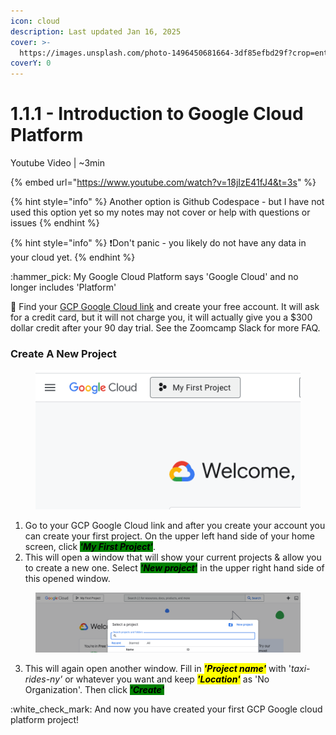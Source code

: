 ```yaml
---
icon: cloud
description: Last updated Jan 16, 2025
cover: >-
  https://images.unsplash.com/photo-1496450681664-3df85efbd29f?crop=entropy&cs=srgb&fm=jpg&ixid=M3wxOTcwMjR8MHwxfHNlYXJjaHwxfHxjbG91ZHxlbnwwfHx8fDE3MzcwODY4NzR8MA&ixlib=rb-4.0.3&q=85
coverY: 0
---
```


# 1.1.1 - Introduction to Google Cloud Platform

Youtube Video | \~3min

{% embed url="https://www.youtube.com/watch?v=18jIzE41fJ4&t=3s" %}

{% hint style="info" %}
Another option is Github Codespace - but I have not used this option yet so my notes may not cover or help with questions or issues
{% endhint %}

{% hint style="info" %}
:exclamation:Don't panic - you likely do not have any data in your cloud yet.&#x20;
{% endhint %}

:hammer\_pick: My Google Cloud Platform says 'Google Cloud' and no longer includes 'Platform'

:bookmark: Find your [GCP Google Cloud link](https://cloud.google.com/) and create your free account. It will ask for a credit card, but it will not charge you, it will actually give you a $300 dollar credit after your 90 day trial. See the Zoomcamp Slack for more FAQ.

### Create A New Project

<figure><img src="../../.gitbook/assets/gcp_new_proj.png" alt=""><figcaption></figcaption></figure>

1. Go to your GCP Google Cloud link and after you create your account you can create your first project. On the upper left hand side of your home screen, click _<mark style="background-color:green;">**'My First Project'**</mark>_.
2. This will open a window that will show your current projects & allow you to create a new one. Select _<mark style="background-color:green;">**'New project'**</mark>_ in the upper right hand side of this opened window.

<figure><img src="../../.gitbook/assets/gcp_new_proj_2.png" alt=""><figcaption></figcaption></figure>

3. This will again open another window. Fill in _<mark style="background-color:yellow;">**'Project name'**</mark>_ with '_taxi-rides-ny'_ or whatever you want and keep _<mark style="background-color:yellow;">**'Location'**</mark>_ as 'No Organization'. Then click _<mark style="background-color:green;">**'Create'**</mark>_



:white\_check\_mark: And now you have created your first GCP Google cloud platform project!





